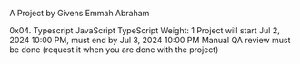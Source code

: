A Project by Givens Emmah Abraham 

0x04. Typescript
JavaScript
TypeScript
 Weight: 1
 Project will start Jul 2, 2024 10:00 PM, must end by Jul 3, 2024 10:00 PM
 Manual QA review must be done (request it when you are done with the project)
